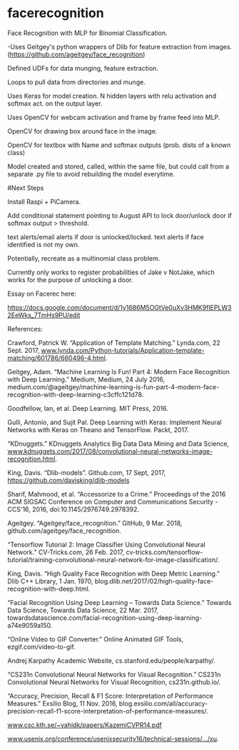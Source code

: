 # facerecognition
Face Recognition with MLP for Binomial Classification.

-Uses Geitgey's python wrappers of Dlib for feature extraction from images. (https://github.com/ageitgey/face_recognition)

Defined UDFs for data munging, feature extraction. 

Loops to pull data from directories and munge.

Uses Keras for model creation. N hidden layers with relu activation and softmax act. on the output layer.

Uses OpenCV for webcam activation and frame by frame feed into MLP.

  OpenCV for drawing box around face in the image.
  
   OpenCV for textbox with Name and softmax outputs (prob. dists of a known class)
   
   
Model created and stored, called, within the same file, but could call from a separate .py file to avoid rebuilding the model everytime.


#Next Steps

Install Raspi + PiCamera.

Add conditional statement pointing to August API to lock door/unlock door if softmax output > threshold.

text alerts/email alerts if door is unlocked/locked. text alerts if face identified is not my own.


Potentially, recreate as a multinomial class problem. 

Currently only works to register probabilities of Jake v NotJake, which works for the purpose of unlocking a door.

Essay on Facerec here:

https://docs.google.com/document/d/1y1686M5OGtVe0uXv3HMK9fIEPLW32EeWks_7TmHs9PU/edit




References:

Crawford, Patrick W. “Application of Template Matching.” Lynda.com, 22 Sept. 2017, www.lynda.com/Python-tutorials/Application-template-matching/601786/660496-4.html. 

Geitgey, Adam. “Machine Learning Is Fun! Part 4: Modern Face Recognition with Deep Learning.” Medium, Medium, 24 July 2016, medium.com/@ageitgey/machine-learning-is-fun-part-4-modern-face-recognition-with-deep-learning-c3cffc121d78. 

Goodfellow, Ian, et al. Deep Learning. MIT Press, 2016. 

Gulli, Antonio, and Sujit Pal. Deep Learning with Keras: Implement Neural Networks with Keras on Theano and TensorFlow. Packt, 2017. 

“KDnuggets.” KDnuggets Analytics Big Data Data Mining and Data Science, www.kdnuggets.com/2017/08/convolutional-neural-networks-image-recognition.html.

King, Davis. “Dlib-models”. Github.com, 17 Sept, 2017,     https://github.com/davisking/dlib-models

Sharif, Mahmood, et al. “Accessorize to a Crime.” Proceedings of the 2016 ACM SIGSAC Conference on Computer and Communications Security - CCS'16, 2016, doi:10.1145/2976749.2978392. 

Ageitgey. “Ageitgey/face_recognition.” GitHub, 9 Mar. 2018, github.com/ageitgey/face_recognition. 

“Tensorflow Tutorial 2: Image Classifier Using Convolutional Neural Network.” CV-Tricks.com, 26 Feb. 2017, cv-tricks.com/tensorflow-tutorial/training-convolutional-neural-network-for-image-classification/. 

King, Davis. “High Quality Face Recognition with Deep Metric Learning.” Dlib C++ Library, 1 Jan. 1970, blog.dlib.net/2017/02/high-quality-face-recognition-with-deep.html. 

“Facial Recognition Using Deep Learning – Towards Data Science.” Towards Data Science, Towards Data Science, 22 Mar. 2017, towardsdatascience.com/facial-recognition-using-deep-learning-a74e9059a150. 

“Online Video to GIF Converter.” Online Animated GIF Tools, ezgif.com/video-to-gif.

Andrej Karpathy Academic Website, cs.stanford.edu/people/karpathy/.

“CS231n Convolutional Neural Networks for Visual Recognition.” CS231n Convolutional Neural Networks for Visual Recognition, cs231n.github.io/. 

“Accuracy, Precision, Recall & F1 Score: Interpretation of Performance Measures.” Exsilio Blog, 11 Nov. 2016, blog.exsilio.com/all/accuracy-precision-recall-f1-score-interpretation-of-performance-measures/. 

www.csc.kth.se/~vahidk/papers/KazemiCVPR14.pdf

www.usenix.org/conference/usenixsecurity16/technical-sessions/.../xu.

